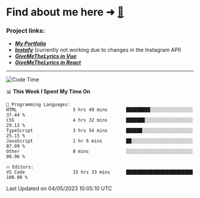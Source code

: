 # Find about me here ➜ [🧑](https://pauabella.dev)

### Project links:
- ***[My Portfolio](https://pauabella.dev)***
- ***[Instafy](https://instafy.me)*** (currently not working due to changes in the Instagram API)
- ***[GiveMeTheLyrics in Vue](https://lyrics.pauabella.dev)***
- ***[GiveMeTheLyrics in React](https://pauabella.dev/GiveMeTheLyrics)***

---
<!--START_SECTION:waka-->
![Code Time](http://img.shields.io/badge/Code%20Time-2%2C134%20hrs%2036%20mins-blue)

📊 **This Week I Spent My Time On** 

```text
💬 Programming Languages: 
HTML                     5 hrs 49 mins       █████████░░░░░░░░░░░░░░░░   37.44 % 
CSS                      4 hrs 32 mins       ███████░░░░░░░░░░░░░░░░░░   29.13 % 
TypeScript               3 hrs 54 mins       ██████░░░░░░░░░░░░░░░░░░░   25.15 % 
JavaScript               1 hr 6 mins         ██░░░░░░░░░░░░░░░░░░░░░░░   07.09 % 
Other                    8 mins              ░░░░░░░░░░░░░░░░░░░░░░░░░   00.96 % 

🔥 Editors: 
VS Code                  15 hrs 33 mins      █████████████████████████   100.00 % 
```


 Last Updated on 04/05/2023 10:05:10 UTC
<!--END_SECTION:waka-->
